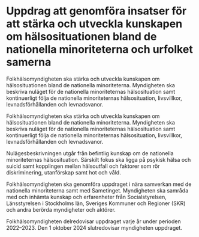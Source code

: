 # Uppdrag att genomföra insatser för att stärka och utveckla kunskapen om hälsosituationen bland de nationella minoriteterna och urfolket samerna

Folkhälsomyndigheten ska stärka och utveckla kunskapen om hälsosituationen bland de nationella minoriteterna. Myndigheten ska beskriva nuläget för de nationella minoriteternas hälsosituation samt kontinuerligt följa de nationella minoriteternas hälsosituation, livsvillkor, levnadsförhållanden och levnadsvanor.

Folkhälsomyndigheten ska stärka och utveckla kunskapen om hälsosituationen bland de nationella minoriteterna. Myndigheten ska beskriva nuläget för de nationella minoriteternas hälsosituation samt kontinuerligt följa de nationella minoriteternas hälsosituation, livsvillkor, levnadsförhållanden och levnadsvanor.

Nulägesbeskrivningen utgår från befintlig kunskap om de nationella minoriteternas hälsosituation. Särskilt fokus ska ligga på psykisk hälsa och suicid samt kopplingen mellan hälsoutfall och faktorer som rör diskriminering, utanförskap samt hot och våld.

Folkhälsomyndigheten ska genomföra uppdraget i nära samverkan med de nationella minoriteterna samt med Sametinget. Myndigheten ska samråda med och inhämta kunskap och erfarenheter från Socialstyrelsen, Länsstyrelsen i Stockholms län, Sveriges Kommuner och Regioner (SKR) och andra berörda myndigheter och aktörer.

Folkhälsomyndigheten delredovisar uppdraget varje år under perioden 2022–2023. Den 1 oktober 2024 slutredovisar myndigheten uppdraget.
